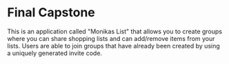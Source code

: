 # Final Capstone
This is an application called "Monikas List" that allows you to create groups where you can share shopping lists and can add/remove items from your lists. Users are able to join groups that have already been created by using a uniquely generated invite code.
